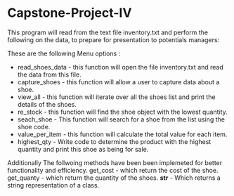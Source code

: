 # Capstone-Project-IV
This program will read from the text file inventory.txt and perform the following on the data, to prepare for presentation to potentials managers:

These are the following Menu options : 
- read_shoes_data - this function will open the file inventory.txt and read the data from this file.
- capture_shoes - this function will allow a user to capture data about a shoe.
- view_all - this function will iterate over all the shoes list and print the details of the shoes.
- re_stock - this function will find the shoe object with the lowest quantity. 
- seach_shoe - This function will search for a shoe from the list using the shoe code.
- value_per_item - this function will calculate the total value for each item.
- highest_qty - Write code to determine the product with the highest quantity and print this shoe as being for sale.


Additionally The follwoing methods have been been implemeted for better functionality and efficiency. 
get_cost - which return the cost of the shoe.
get_quanty - which return the quantity of the shoes.
__str__ - Which returns a string representation of a class.
